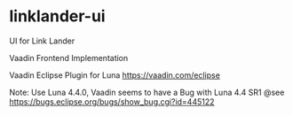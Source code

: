 linklander-ui
=============

UI for Link Lander


Vaadin Frontend Implementation

Vaadin Eclipse Plugin for Luna
https://vaadin.com/eclipse

Note: Use Luna 4.4.0, Vaadin seems to have a Bug with Luna 4.4 SR1
@see https://bugs.eclipse.org/bugs/show_bug.cgi?id=445122